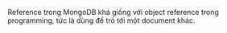 Reference trong MongoDB khá giống với object reference trong programming, tức là dùng để trỏ tới một document khác. 